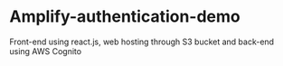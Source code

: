 # Amplify-authentication-demo
Front-end using react.js, web hosting through S3 bucket and back-end using AWS Cognito
